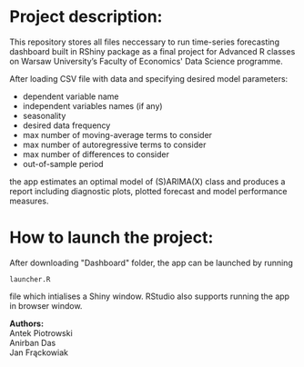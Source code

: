 # Project description:

This repository stores all files neccessary to run time-series forecasting dashboard 
built in RShiny package as a final project for Advanced R classes on 
Warsaw University’s Faculty of Economics' Data Science programme.

After loading CSV file with data and specifying desired model parameters:

- dependent variable name
- independent variables names (if any)
- seasonality 
- desired data frequency
- max number of moving-average terms to consider
- max number of autoregressive terms to consider
- max number of differences to consider
- out-of-sample period

the app estimates an optimal model of (S)ARIMA(X) class
and produces a report including diagnostic plots, plotted forecast 
and model performance measures.

# How to launch the project:

After downloading "Dashboard" folder, the app can be launched by running 
```
launcher.R 
```
file which intialises a Shiny window.
RStudio also supports running the app in browser window.

<b>Authors:</b><br/>
Antek Piotrowski <br/>
Anirban Das <br/>
Jan Frąckowiak <br/>


